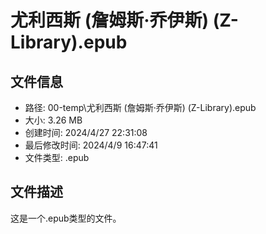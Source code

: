 ﻿# 尤利西斯 (詹姆斯·乔伊斯) (Z-Library).epub

## 文件信息
- 路径: 00-temp\尤利西斯 (詹姆斯·乔伊斯) (Z-Library).epub
- 大小: 3.26 MB
- 创建时间: 2024/4/27 22:31:08
- 最后修改时间: 2024/4/9 16:47:41
- 文件类型: .epub

## 文件描述
这是一个.epub类型的文件。

